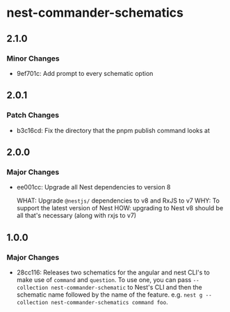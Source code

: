 # nest-commander-schematics

## 2.1.0

### Minor Changes

- 9ef701c: Add prompt to every schematic option

## 2.0.1

### Patch Changes

- b3c16cd: Fix the directory that the pnpm publish command looks at

## 2.0.0

### Major Changes

- ee001cc: Upgrade all Nest dependencies to version 8

  WHAT: Upgrade `@nestjs/` dependencies to v8 and RxJS to v7 WHY: To support the latest version of Nest HOW: upgrading to Nest v8 should be all that's necessary (along with rxjs to v7)

## 1.0.0

### Major Changes

- 28cc116: Releases two schematics for the angular and nest CLI's to make use of `command` and `question`. To use one, you can pass `--collection nest-commander-schematic` to Nest's CLI and then the schematic name followed by the name of the feature. e.g. `nest g --collection nest-commander-schematics command foo`.

